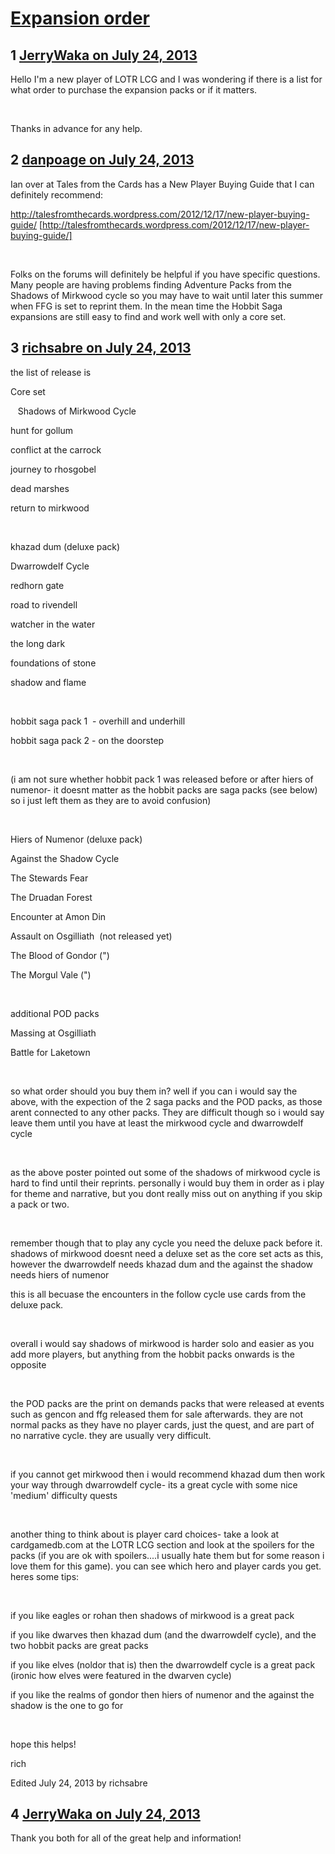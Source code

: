 # [Expansion order](https://community.fantasyflightgames.com/topic/86939-expansion-order/)

## 1 [JerryWaka on July 24, 2013](https://community.fantasyflightgames.com/topic/86939-expansion-order/?do=findComment&comment=820529)

Hello I'm a new player of LOTR LCG and I was wondering if there is a list for what order to purchase the expansion packs or if it matters.

 

Thanks in advance for any help.

## 2 [danpoage on July 24, 2013](https://community.fantasyflightgames.com/topic/86939-expansion-order/?do=findComment&comment=820531)

Ian over at Tales from the Cards has a New Player Buying Guide that I can definitely recommend:

http://talesfromthecards.wordpress.com/2012/12/17/new-player-buying-guide/ [http://talesfromthecards.wordpress.com/2012/12/17/new-player-buying-guide/]

 

Folks on the forums will definitely be helpful if you have specific questions. Many people are having problems finding Adventure Packs from the Shadows of Mirkwood cycle so you may have to wait until later this summer when FFG is set to reprint them. In the mean time the Hobbit Saga expansions are still easy to find and work well with only a core set.

## 3 [richsabre on July 24, 2013](https://community.fantasyflightgames.com/topic/86939-expansion-order/?do=findComment&comment=820586)

the list of release is

Core set

   Shadows of Mirkwood Cycle

hunt for gollum

conflict at the carrock

journey to rhosgobel

dead marshes

return to mirkwood

 

khazad dum (deluxe pack)

Dwarrowdelf Cycle

redhorn gate

road to rivendell

watcher in the water

the long dark

foundations of stone

shadow and flame

 

hobbit saga pack 1  - overhill and underhill

hobbit saga pack 2 - on the doorstep

 

(i am not sure whether hobbit pack 1 was released before or after hiers of numenor- it doesnt matter as the hobbit packs are saga packs (see below) so i just left them as they are to avoid confusion)

 

Hiers of Numenor (deluxe pack)

Against the Shadow Cycle

The Stewards Fear

The Druadan Forest

Encounter at Amon Din

Assault on Osgilliath  (not released yet)

The Blood of Gondor (")

The Morgul Vale (")

 

additional POD packs

Massing at Osgilliath

Battle for Laketown

 

so what order should you buy them in? well if you can i would say the above, with the expection of the 2 saga packs and the POD packs, as those arent connected to any other packs. They are difficult though so i would say leave them until you have at least the mirkwood cycle and dwarrowdelf cycle

 

as the above poster pointed out some of the shadows of mirkwood cycle is hard to find until their reprints. personally i would buy them in order as i play for theme and narrative, but you dont really miss out on anything if you skip a pack or two.

 

remember though that to play any cycle you need the deluxe pack before it. shadows of mirkwood doesnt need a deluxe set as the core set acts as this, however the dwarrowdelf needs khazad dum and the against the shadow needs hiers of numenor

this is all becuase the encounters in the follow cycle use cards from the deluxe pack.

 

overall i would say shadows of mirkwood is harder solo and easier as you add more players, but anything from the hobbit packs onwards is the opposite

 

the POD packs are the print on demands packs that were released at events such as gencon and ffg released them for sale afterwards. they are not normal packs as they have no player cards, just the quest, and are part of no narrative cycle. they are usually very difficult.

 

if you cannot get mirkwood then i would recommend khazad dum then work your way through dwarrowdelf cycle- its a great cycle with some nice 'medium' difficulty quests

 

another thing to think about is player card choices- take a look at cardgamedb.com at the LOTR LCG section and look at the spoilers for the packs (if you are ok with spoilers....i usually hate them but for some reason i love them for this game). you can see which hero and player cards you get. heres some tips:

 

if you like eagles or rohan then shadows of mirkwood is a great pack

if you like dwarves then khazad dum (and the dwarrowdelf cycle), and the two hobbit packs are great packs

if you like elves (noldor that is) then the dwarrowdelf cycle is a great pack (ironic how elves were featured in the dwarven cycle)

if you like the realms of gondor then hiers of numenor and the against the shadow is the one to go for

 

hope this helps!

rich

Edited July 24, 2013 by richsabre

## 4 [JerryWaka on July 24, 2013](https://community.fantasyflightgames.com/topic/86939-expansion-order/?do=findComment&comment=820691)

Thank you both for all of the great help and information!

